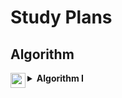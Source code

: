 <h1>Study Plans</h1>

<h2>Algorithm</h2>

<details>

<summary>
<img src="https://assets.leetcode.com/static_assets/others/algorithm_I.png" height="24" align="left">
<b>Algorithm I</b>
</summary>

<br>

<p>
In mathematics and computer science, an algorithm is defined as a process or set of rules to be followed in calculations or other problem-solving operations. This practical method is often used in calculations, data processing, and automatic reasoning because it contains clear and concise instructions and can be executed in limited time and space complexities.
</p>   

<h2>Day 1 ・ Binary Search</h2>

<h4>
<a href="../701-800/704/">Solution</a>
 – 
<a href="https://leetcode.com/problems/binary-search/">704. Binary Search</a>
</h4>

<h4>
<a href="../201-300/278/">Solution</a>
 – 
<a href="https://leetcode.com/problems/first-bad-version/">278. First Bad Version</a>
</h4>

<h4>
<a href="../1-100/35/">Solution</a>
 – 
<a href="https://leetcode.com/problems/search-insert-position/">35. Search Insert Position</a>
</h4>
  
<h2>Day 2 ・ Two Pointers</h2>
  
<h4>
<a href="../901-1000/977/">Solution</a>
 – 
<a href="https://leetcode.com/problems/squares-of-a-sorted-array/">977. Squares of a Sorted Array</a>
</h4>

<h4>
<a href="../101-200/189/">Solution</a>
 – 
<a href="https://leetcode.com/problems/rotate-array/">189. Rotate Array</a>
</h4>
  
<h2>Day 3 ・ Two Pointers</h2>
  
<h4>
<a href="../201-300/283/">Solution</a>
 – 
<a href="https://leetcode.com/problems/move-zeroes/">283. Move Zeroes</a>
</h4>

<h4>
<a href="../101-200/167/">Solution</a>
 – 
<a href="https://leetcode.com/problems/two-sum-ii-input-array-is-sorted/">167. Two Sum II - Input Array Is Sorted</a>
</h4>

<h2>Day 4 ・ Two Pointers</h2>
    
<h4>
<a href="">Solution</a>
 – 
<a href="">344. Reverse String</a>
</h4>

<h4>
<a href="">Solution</a>
 – 
<a href="">557. Reverse Words in a String III</a>
</h4>

<h2>Day 5 ・ Two Pointers</h2>
      
<h4>
<a href="">Solution</a>
 – 
<a href="">876. Middle of the Linked List</a>
</h4>

<h4>
<a href="">Solution</a>
 – 
<a href="">19. Remove Nth Node From End of List</a>
</h4>

<h2>Day 6 ・ Sliding Window</h2>
      
<h4>
<a href="">Solution</a>
 – 
<a href="">3. Longest Substring Without Repeating Characters</a>
</h4>

<h4>
<a href="">Solution</a>
 – 
<a href="">567. Permutation in String</a>
</h4>

<h2>Day 7 ・ Breadth-First Search / Depth-First Search</h2>
      
<h4>
<a href="">Solution</a>
 – 
<a href="">733. Flood Fill</a>
</h4>

<h4>
<a href="">Solution</a>
 – 
<a href="">695. Max Area of Island</a>
</h4>

<h2>Day 8 ・ Breadth-First Search / Depth-First Search</h2>
      
<h4>
<a href="">Solution</a>
 – 
<a href="">617. Merge Two Binary Trees</a>
</h4>

<h4>
<a href="">Solution</a>
 – 
<a href="">116. Populating Next Right Pointers in Each Node</a>
</h4>

<h2>Day 9 ・ Breadth-First Search / Depth-First Search</h2>
      
<h4>
<a href="">Solution</a>
 – 
<a href="">542. 01 Matrix</a>
</h4>

<h4>
<a href="">Solution</a>
 – 
<a href="">994. Rotting Oranges</a>
</h4>

<h2>Day 10 ・ Recursion / Backtracking</h2>
      
<h4>
<a href="">Solution</a>
 – 
<a href="">21. Merge Two Sorted Lists</a>
</h4>

<h4>
<a href="">Solution</a>
 – 
<a href="">206. Reverse Linked List</a>
</h4>

<h2>Day 11 ・ Recursion / Backtracking</h2>
      
<h4>
<a href="">Solution</a>
 – 
<a href="">77. Combinations</a>
</h4>

<h4>
<a href="">Solution</a>
 – 
<a href="">46. Permutations</a>
</h4>
    
<h4>
<a href="">Solution</a>
 – 
<a href="">784. Letter Case Permutation</a>
</h4>

<h2>Day 12 ・ Dynamic Programming</h2>
        
<h4>
<a href="">Solution</a>
 – 
<a href="">70. Climbing Stairs</a>
</h4>

<h4>
<a href="">Solution</a>
 – 
<a href="">198. House Robber</a>
</h4>
    
<h4>
<a href="">Solution</a>
 – 
<a href="">120. Triangle</a>
</h4>

<h2>Day 13 ・ Bit Manipulation</h2>
          
<h4>
<a href="">Solution</a>
 – 
<a href="">231. Power of Two</a>
</h4>

<h4>
<a href="">Solution</a>
 – 
<a href="">191. Number of 1 Bits</a>
</h4>

<h2>Day 14 ・ Bit Manipulation</h2>
          
<h4>
<a href="">Solution</a>
 – 
<a href="">190. Reverse Bits</a>
</h4>

<h4>
<a href="">Solution</a>
 – 
<a href="">136. Single Number</a>
</h4>
  
<hr>

<h4>Source: https://leetcode.com/study-plan/algorithm</h4>

</details>
